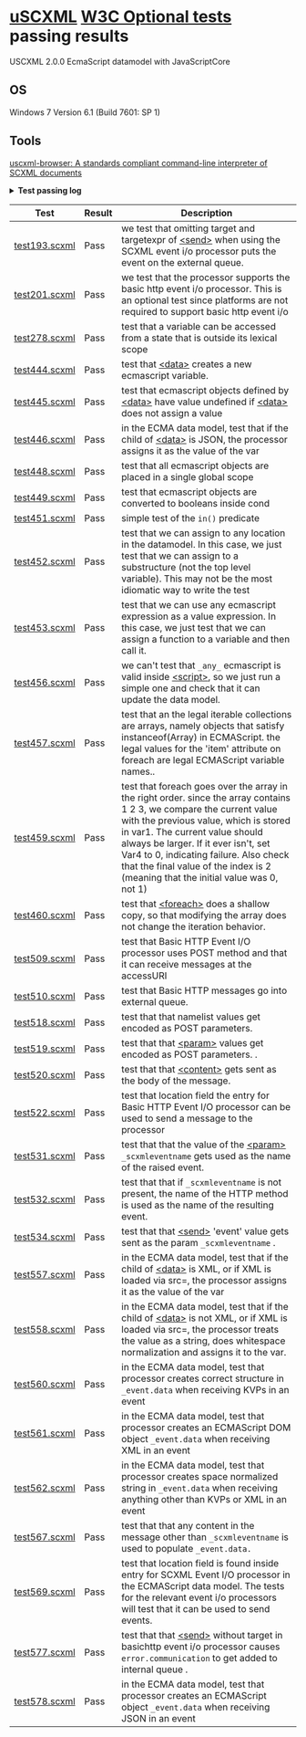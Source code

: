 # [uSCXML](https://github.com/tklab-tud/uscxml) [W3C Optional tests](https://www.w3.org/Voice/2013/scxml-irp/) passing results
USCXML 2.0.0 EcmaScript datamodel with JavaScriptCore

## OS
Windows 7 Version 6.1 \(Build 7601: SP 1\)
## Tools
[uscxml-browser: A standards compliant command-line interpreter of SCXML documents](https://github.com/tklab-tud/uscxml#on-the-command-line)

<details><summary><b>Test passing log</b></summary>
<p>
  
```
[Info] Processing SCXML-tutorial/Tests/ecma/W3C/Optional/Auto\test193.scxml
[Log] Outcome: "pass"

[Info] Processing SCXML-tutorial/Tests/ecma/W3C/Optional/Auto\test201.scxml
[Log] Outcome: "pass"

[Info] Processing SCXML-tutorial/Tests/ecma/W3C/Optional/Auto\test278.scxml
[Log] Outcome: "pass"

[Info] Processing SCXML-tutorial/Tests/ecma/W3C/Optional/Auto\test444.scxml
[Log] Outcome: "pass"

[Info] Processing SCXML-tutorial/Tests/ecma/W3C/Optional/Auto\test445.scxml
[Log] Outcome: "pass"

[Info] Processing SCXML-tutorial/Tests/ecma/W3C/Optional/Auto\test446.scxml
[Log] Outcome: "pass"

[Info] Processing SCXML-tutorial/Tests/ecma/W3C/Optional/Auto\test448.scxml
[Log] Outcome: "pass"

[Info] Processing SCXML-tutorial/Tests/ecma/W3C/Optional/Auto\test449.scxml
[Log] Outcome: "pass"

[Info] Processing SCXML-tutorial/Tests/ecma/W3C/Optional/Auto\test451.scxml
[Log] Outcome: "pass"

[Info] Processing SCXML-tutorial/Tests/ecma/W3C/Optional/Auto\test452.scxml
[Log] Outcome: "pass"

[Info] Processing SCXML-tutorial/Tests/ecma/W3C/Optional/Auto\test453.scxml
[Log] Outcome: "pass"

[Info] Processing SCXML-tutorial/Tests/ecma/W3C/Optional/Auto\test456.scxml
[Log] Outcome: "pass"

[Info] Processing SCXML-tutorial/Tests/ecma/W3C/Optional/Auto\test457.scxml
[Error]   Platform Event 
    "name": error.execution
    "data": {
      "cause": "'Var4' does not evaluate to an array.", 
      "file":  "USCXML\\src\\uscxml\\plugins\\datamodel\\ecmascript\\JavaScriptCore\\JSCDataModel.cpp", 
      "line":  622
    }
[Error]   Platform Event 
    "name": error.execution
    "data": {
      "cause": "ReferenceError: Left side of assignment is not a reference.", 
      "file":  "USCXML\\src\\uscxml\\plugins\\datamodel\\ecmascript\\JavaScriptCore\\JSCDataModel.cpp", 
      "line":  773
    }
[Log] Outcome: "pass"

[Info] Processing SCXML-tutorial/Tests/ecma/W3C/Optional/Auto\test459.scxml
[Log] Outcome: "pass"

[Info] Processing SCXML-tutorial/Tests/ecma/W3C/Optional/Auto\test460.scxml
[Log] Outcome: "pass"

[Info] Processing SCXML-tutorial/Tests/ecma/W3C/Optional/Auto\test509.scxml
[Log] Outcome: "pass"

[Info] Processing SCXML-tutorial/Tests/ecma/W3C/Optional/Auto\test510.scxml
[Log] Outcome: "pass"

[Info] Processing SCXML-tutorial/Tests/ecma/W3C/Optional/Auto\test518.scxml
[Log] Outcome: "pass"

[Info] Processing SCXML-tutorial/Tests/ecma/W3C/Optional/Auto\test519.scxml
[Log] Outcome: "pass"

[Info] Processing SCXML-tutorial/Tests/ecma/W3C/Optional/Auto\test520.scxml
[Log] Outcome: "pass"

[Info] Processing SCXML-tutorial/Tests/ecma/W3C/Optional/Auto\test522.scxml
[Log] Outcome: "pass"

[Info] Processing SCXML-tutorial/Tests/ecma/W3C/Optional/Auto\test531.scxml
[Log] Outcome: "pass"

[Info] Processing SCXML-tutorial/Tests/ecma/W3C/Optional/Auto\test532.scxml
[Log] Outcome: "pass"

[Info] Processing SCXML-tutorial/Tests/ecma/W3C/Optional/Auto\test534.scxml
[Log] Outcome: "pass"

[Info] Processing SCXML-tutorial/Tests/ecma/W3C/Optional/Auto\test557.scxml
[Log] Outcome: "pass"

[Info] Processing SCXML-tutorial/Tests/ecma/W3C/Optional/Auto\test558.scxml
[Log] Outcome: "pass"

[Info] Processing SCXML-tutorial/Tests/ecma/W3C/Optional/Auto\test560.scxml
[Log] Outcome: "pass"

[Info] Processing SCXML-tutorial/Tests/ecma/W3C/Optional/Auto\test561.scxml
[Log] Outcome: "pass"

[Info] Processing SCXML-tutorial/Tests/ecma/W3C/Optional/Auto\test562.scxml
[Log] Outcome: "pass"

[Info] Processing SCXML-tutorial/Tests/ecma/W3C/Optional/Auto\test567.scxml
[Log] Outcome: "pass"

[Info] Processing SCXML-tutorial/Tests/ecma/W3C/Optional/Auto\test569.scxml
[Log] Outcome: "pass"

[Info] Processing SCXML-tutorial/Tests/ecma/W3C/Optional/Auto\test577.scxml
[Error]   Platform Event 
    "name": error.communication
    "data": {
      "cause": "Target '' not supported in send", 
      "file":  "USCXML\\src\\uscxml\\interpreter\\InterpreterImpl.cpp", 
      "line":  490, 
      "xpath": "//state[@id=\"s0\"]/onentry[1]/send[2]"
    }
[Log] Outcome: "pass"

[Info] Processing SCXML-tutorial/Tests/ecma/W3C/Optional/Auto\test578.scxml
[Log] Outcome: "pass"
```

</p></details>

| Test | Result | Description |
|---|---|---|
| [test193.scxml](test193.scxml) | Pass | we test that omitting target and targetexpr of [\<send\>](../../../../../Doc/send.md) when using the SCXML event i/o processor puts the event on the external queue. |
| [test201.scxml](test201.scxml) | Pass | we test that the processor supports the basic http event i/o processor. This is an optional test since platforms are not required to support basic http event i/o |
| [test278.scxml](test278.scxml) | Pass | test that a variable can be accessed from a state that is outside its lexical scope |
| [test444.scxml](test444.scxml) | Pass | test that [\<data\>](../../../../../Doc/datamodel.md#data) creates a new ecmascript variable. |
| [test445.scxml](test445.scxml) | Pass | test that ecmascript objects defined by [\<data\>](../../../../../Doc/datamodel.md#data) have value undefined if [\<data\>](../../../../../Doc/datamodel.md#data) does not assign a value |
| [test446.scxml](test446.scxml) | Pass | in the ECMA data model, test that if the child of [\<data\>](../../../../../Doc/datamodel.md#data) is JSON, the processor assigns it as the value of the var |
| [test448.scxml](test448.scxml) | Pass | test that all ecmascript objects are placed in a single global scope |
| [test449.scxml](test449.scxml) | Pass | test that ecmascript objects are converted to booleans inside cond |
| [test451.scxml](test451.scxml) | Pass | simple test of the `in()` predicate |
| [test452.scxml](test452.scxml) | Pass | test that we can assign to any location in the datamodel. In this case, we just test that we can assign to a substructure (not the top level variable). This may not be the most idiomatic way to write the test |
| [test453.scxml](test453.scxml) | Pass | test that we can use any ecmascript expression as a value expression. In this case, we just test that we can assign a function to a variable and then call it. |
| [test456.scxml](test456.scxml) | Pass | we can't test that `_any_` ecmascript is valid inside [\<script\>](../../../../../Doc/script.md), so we just run a simple one and check that it can update the data model. |
| [test457.scxml](test457.scxml) | Pass | test that an the legal iterable collections are arrays, namely objects that satisfy instanceof(Array) in ECMAScript. the legal values for the 'item' attribute on foreach are legal ECMAScript variable names.. |
| [test459.scxml](test459.scxml) | Pass | test that foreach goes over the array in the right order. since the array contains 1 2 3, we compare the current value with the previous value, which is stored in var1. The current value should always be larger. If it ever isn't, set Var4 to 0, indicating failure. Also check that the final value of the index is 2 (meaning that the initial value was 0, not 1) |
| [test460.scxml](test460.scxml) | Pass | test that [\<foreach\>](../../../../../Doc/foreach.md) does a shallow copy, so that modifying the array does not change the iteration behavior. |
| [test509.scxml](test509.scxml) | Pass | test that Basic HTTP Event I/O processor uses POST method and that it can receive messages at the accessURI |
| [test510.scxml](test510.scxml) | Pass | test that Basic HTTP messages go into external queue. |
| [test518.scxml](test518.scxml) | Pass | test that that namelist values get encoded as POST parameters. |
| [test519.scxml](test519.scxml) | Pass | test that that [\<param\>](../../../../../Doc/param.md) values get encoded as POST parameters. . |
| [test520.scxml](test520.scxml) | Pass | test that that [\<content\>](../../../../../Doc/content.md) gets sent as the body of the message. |
| [test522.scxml](test522.scxml) | Pass | test that location field the entry for Basic HTTP Event I/O processor can be used to send a message to the processor |
| [test531.scxml](test531.scxml) | Pass | test that that the value of the [\<param\>](../../../../../Doc/param.md) `_scxmleventname` gets used as the name of the raised event. |
| [test532.scxml](test532.scxml) | Pass | test that that if `_scxmleventname` is not present, the name of the HTTP method is used as the name of the resulting event. |
| [test534.scxml](test534.scxml) | Pass | test that that [\<send\>](../../../../../Doc/send.md) 'event' value gets sent as the param `_scxmleventname` . |
| [test557.scxml](test557.scxml) | Pass | in the ECMA data model, test that if the child of [\<data\>](../../../../../Doc/datamodel.md#data) is XML, or if XML is loaded via src=, the processor assigns it as the value of the var |
| [test558.scxml](test558.scxml) | Pass | in the ECMA data model, test that if the child of [\<data\>](../../../../../Doc/datamodel.md#data) is not XML, or if XML is loaded via src=, the processor treats the value as a string, does whitespace normalization and assigns it to the var. |
| [test560.scxml](test560.scxml) | Pass | in the ECMA data model, test that processor creates correct structure in `_event.data` when receiving KVPs in an event |
| [test561.scxml](test561.scxml) | Pass | in the ECMA data model, test that processor creates an ECMAScript DOM object `_event.data` when receiving XML in an event |
| [test562.scxml](test562.scxml) | Pass | in the ECMA data model, test that processor creates space normalized string in `_event.data` when receiving anything other than KVPs or XML in an event |
| [test567.scxml](test567.scxml) | Pass | test that that any content in the message other than `_scxmleventname` is used to populate `_event.data.` |
| [test569.scxml](test569.scxml) | Pass | test that location field is found inside entry for SCXML Event I/O processor in the ECMAScript data model. The tests for the relevant event i/o processors will test that it can be used to send events. |
| [test577.scxml](test577.scxml) | Pass | test that that [\<send\>](../../../../../Doc/send.md) without target in basichttp event i/o processor causes `error.communication` to get added to internal queue . |
| [test578.scxml](test578.scxml) | Pass | in the ECMA data model, test that processor creates an ECMAScript object `_event.data` when receiving JSON in an event |
